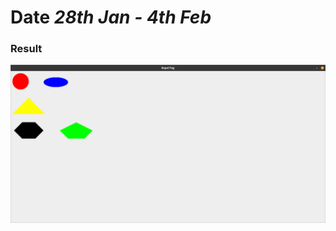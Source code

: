 # Date *28th Jan - 4th Feb*

### **Result**
![Image](https://github.com/sanjaya-acharya/Java/blob/main/Lab%20Works/Lab4%20-%20Graphics,%20Echo%20Server,%20SQL%20-%20CRUD/Shapes/Result.jpeg)
